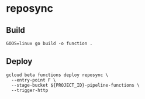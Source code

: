 # reposync

## Build

```
GOOS=linux go build -o function .
```

## Deploy

```
gcloud beta functions deploy reposync \
  --entry-point F \
  --stage-bucket ${PROJECT_ID}-pipeline-functions \
  --trigger-http
```
